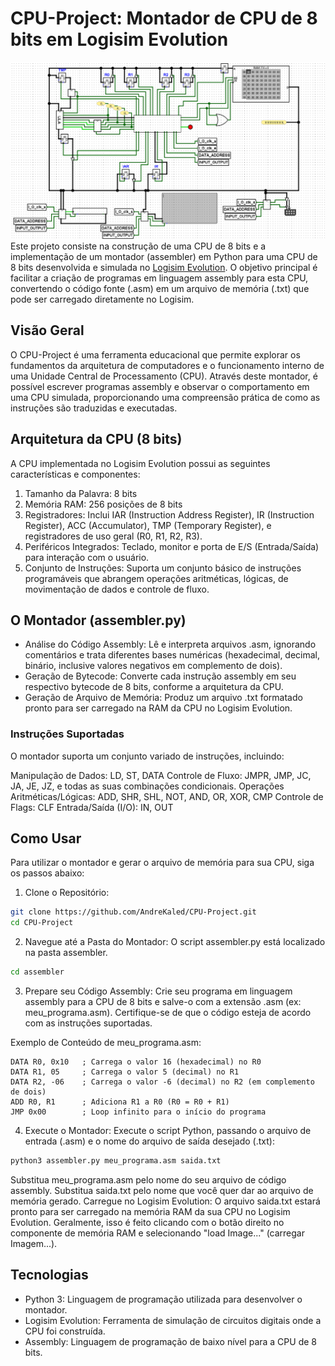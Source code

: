 # CPU-Project: Montador de CPU de 8 bits em Logisim Evolution
![imagem do computador](https://github.com/AndreKaled/CPU-Project/blob/main/cpu_8bits.jpg)
Este projeto consiste na construção de uma CPU de 8 bits e a implementação de um montador (assembler) em Python para uma CPU de 8 bits desenvolvida e simulada no [Logisim Evolution](https://github.com/reds-heig/logisim-evolution). O objetivo principal é facilitar a criação de programas em linguagem assembly para esta CPU, convertendo o código fonte (.asm) em um arquivo de memória (.txt) que pode ser carregado diretamente no Logisim.

## Visão Geral
O CPU-Project é uma ferramenta educacional que permite explorar os fundamentos da arquitetura de computadores e o funcionamento interno de uma Unidade Central de Processamento (CPU). Através deste montador, é possível escrever programas assembly e observar o comportamento em uma CPU simulada, proporcionando uma compreensão prática de como as instruções são traduzidas e executadas.

## Arquitetura da CPU (8 bits)
A CPU implementada no Logisim Evolution possui as seguintes características e componentes:

1. Tamanho da Palavra: 8 bits
2. Memória RAM: 256 posições de 8 bits
3. Registradores: Inclui IAR (Instruction Address Register), IR (Instruction Register), ACC (Accumulator), TMP (Temporary Register), e registradores de uso geral (R0, R1, R2, R3).
4. Periféricos Integrados: Teclado, monitor e porta de E/S (Entrada/Saída) para interação com o usuário.
5. Conjunto de Instruções: Suporta um conjunto básico de instruções programáveis que abrangem operações aritméticas, lógicas, de movimentação de dados e controle de fluxo.
## O Montador (assembler.py)

- Análise do Código Assembly: Lê e interpreta arquivos .asm, ignorando comentários e trata diferentes bases numéricas (hexadecimal, decimal, binário, inclusive valores negativos em complemento de dois).
- Geração de Bytecode: Converte cada instrução assembly em seu respectivo bytecode de 8 bits, conforme a arquitetura da CPU.
- Geração de Arquivo de Memória: Produz um arquivo .txt formatado pronto para ser carregado na RAM da CPU no Logisim Evolution.

### Instruções Suportadas
O montador suporta um conjunto variado de instruções, incluindo:

Manipulação de Dados: LD, ST, DATA
Controle de Fluxo: JMPR, JMP, JC, JA, JE, JZ, e todas as suas combinações condicionais.
Operações Aritméticas/Lógicas: ADD, SHR, SHL, NOT, AND, OR, XOR, CMP
Controle de Flags: CLF
Entrada/Saída (I/O): IN, OUT

## Como Usar
Para utilizar o montador e gerar o arquivo de memória para sua CPU, siga os passos abaixo:

1. Clone o Repositório:

```bash
git clone https://github.com/AndreKaled/CPU-Project.git
cd CPU-Project
```

2. Navegue até a Pasta do Montador:
O script assembler.py está localizado na pasta assembler.

```bash
cd assembler
```

3. Prepare seu Código Assembly:
Crie seu programa em linguagem assembly para a CPU de 8 bits e salve-o com a extensão .asm (ex: meu_programa.asm). Certifique-se de que o código esteja de acordo com as instruções suportadas.

Exemplo de Conteúdo de meu_programa.asm:
```assembly
DATA R0, 0x10   ; Carrega o valor 16 (hexadecimal) no R0
DATA R1, 05     ; Carrega o valor 5 (decimal) no R1
DATA R2, -06    ; Carrega o valor -6 (decimal) no R2 (em complemento de dois)
ADD R0, R1      ; Adiciona R1 a R0 (R0 = R0 + R1)
JMP 0x00        ; Loop infinito para o início do programa
```
4. Execute o Montador:
Execute o script Python, passando o arquivo de entrada (.asm) e o nome do arquivo de saída desejado (.txt):

```bash
python3 assembler.py meu_programa.asm saida.txt
```

Substitua meu_programa.asm pelo nome do seu arquivo de código assembly.
Substitua saida.txt pelo nome que você quer dar ao arquivo de memória gerado.
Carregue no Logisim Evolution:
O arquivo saida.txt estará pronto para ser carregado na memória RAM da sua CPU no Logisim Evolution. Geralmente, isso é feito clicando com o botão direito no componente de memória RAM e selecionando "load Image..." (carregar Imagem...).

## Tecnologias
- Python 3: Linguagem de programação utilizada para desenvolver o montador.
- Logisim Evolution: Ferramenta de simulação de circuitos digitais onde a CPU foi construída.
- Assembly: Linguagem de programação de baixo nível para a CPU de 8 bits.

